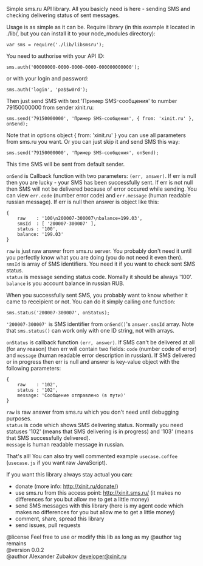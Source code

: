 Simple sms.ru API library. All you basicly need is here - sending SMS and
checking delivering status of sent messages.

Usage is as simple as it can be.
Require library (in this example it located in ./lib/, but you can install it
to your node_modules directory):

    var sms = require('./lib/libsmsru');

You need to authorise with your API ID:

    sms.auth('00000000-0000-0000-0000-000000000000');

or with your login and password:

    sms.auth('login', 'pa$$w0rd');

Then just send SMS with text 'Пример SMS-сообщения' to number 79150000000 from
sender xinit.ru:

    sms.send('79150000000', 'Пример SMS-сообщения', { from: 'xinit.ru' }, onSend);

Note that in options object { from: 'xinit.ru' } you can use all parameters
from sms.ru you want. Or you can just skip it and send SMS this way:

    sms.send('79150000000', 'Пример SMS-сообщения', onSend);

This time SMS will be sent from default sender.

`onSend` is Callback function with two parameters: `(err, answer)`. If err is null
then you are lucky - your SMS has been successfully sent. If err is not null
then SMS will not be delivered because of error occured while sending. You
can view `err.code` (number error code) and `err.message` (human readable russian
message). If err is null then answer is object like this:

    {
        raw    : '100\n200007-300007\nbalance=199.03',
        smsId  : [ '200007-300007' ],
        status : '100',
        balance: '199.03'
    }

`raw` is just raw answer from sms.ru server. You probably don't need it until
you perfectly know what you are doing (you do not need it even then).  
`smsId` is array of SMS identifiers. You need it if you want to check sent SMS
status.  
`status` is message sending status code. Nomally it should be always '100'.  
`balance` is you account balance in russian RUB.

When you successfully sent SMS, you probably want to know whether it came to
receipient or not. You can do it simply calling one function:

    sms.status('200007-300007', onStatus);

`'200007-300007'` is SMS identifier from `onSend()`'s `answer.smsId` array. Note
that `sms.status()` can work only with one ID string, not with arrays.

`onStatus` is callback function `(err, answer)`. If SMS can't be delivered at
all (for any reason) then err will contain two fields: `code` (number code of
error) and `message` (human readable error description in russian). If SMS
delivered or in progress then err is null and answer is key-value object with
the following parameters:

    {
        raw    : '102',
        status : '102',
        message: 'Сообщение отправлено (в пути)'
    }

`raw` is raw answer from sms.ru which you don't need until debugging purposes.  
`status` is code which shows SMS delivering status. Normally you need statuses
'102' (means that SMS delivering is in progress) and '103' (means that SMS
successfully delivered).  
`message` is human readable message in russian.

That's all! You can also try well commented example `usecase.coffee`
(`usecase.js` if you want raw JavaScript).


If you want this library always stay actual you can:
- donate (more info: http://xinit.ru/donate/)
- use sms.ru from this access point: http://xinit.sms.ru/ (it makes no
  differences for you but allow me to get a little money)
- send SMS messages with this library (here is my agent code which makes no
  differences for you but allow me to get a little money)
- comment, share, spread this library
- send issues, pull requests


@license Feel free to use or modify this lib as long as my @author tag remains  
@version 0.0.2  
@author Alexander Zubakov <developer@xinit.ru>  

